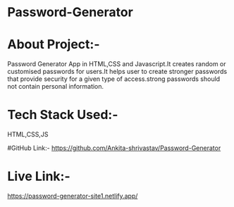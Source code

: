 # Password-Generator

# About Project:-
  Password Generator App in HTML,CSS and  Javascript.It creates random or customised passwords for users.It helps user to create stronger passwords that provide security for a given type of access.strong passwords should not contain personal information.

# Tech Stack Used:-
HTML,CSS,JS

#GitHub Link:-
https://github.com/Ankita-shrivastav/Password-Generator

# Live Link:-
https://password-generator-site1.netlify.app/

